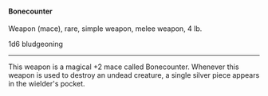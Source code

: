 #### Bonecounter

Weapon (mace), rare, simple weapon, melee weapon, 4 lb.

1d6 bludgeoning

---

This weapon is a magical +2 mace called Bonecounter. Whenever this weapon is used to destroy an undead creature, a single silver piece appears in the wielder's pocket.